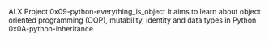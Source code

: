 ALX Project
0x09-python-everything_is_object It aims to learn about object oriented programming (OOP), mutability, identity and data types in Python 0x0A-python-inheritance
